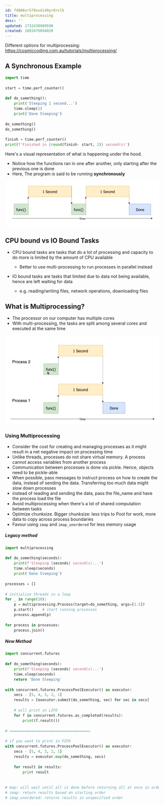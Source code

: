 ```yaml
---
id: f4806xr579xvdi49yr8rvlb
title: multiprocessing
desc: ''
updated: 1732430909598
created: 1693476894020
---
```


Different options for multiprocessing: <https://cosmiccoding.com.au/tutorials/multiprocessing/>

## A Synchronous Example

``` py
import time

start = time.perf_counter()

def do_something():
    print('Sleeping 1 second...')
    time.sleep(1)
    print('Done Sleeping')

do_something()
do_something()

finish = time.perf_counter()
print(f'Finished in {round(finish- start, 2)} second(s)')

```

Here's a visual representation of what is happening under the hood.

- Notice how the functions ran in one after another, only starting after the previous one is done
- Here, The program is said to be running **synchronously**

![Alt-text](threading_sync_example.png)

## CPU bound vs IO Bound Tasks

- CPU bound tasks are tasks that do a lot of processing and capacity to do more is limited by the amount of CPU available
  - Better to use multi-processing to run processes in parallel instead
  
- IO bound tasks are tasks that limited due to data not being available, hence are left waiting for data
  - e.g. reading/writing files, network operations, downloading files

## What is Multiprocessing?

- The processor on our computer has multiple cores
- With multi-processing, the tasks are split among several cores and executed at the same time

![Alt text](multiprocessing_example.png)

### Using Multiprocessing

- Consider the cost for creating and managing processes as it might result in a net negative impact on processing time
- Unlike threads, processes do not share virtual memory. A process cannot access variables from another process
- Communication between processes is done via pickle. Hence, objects need to be pickle-able
- When possible, pass messages to instruct process on how to create the data, instead of sending the data. Transferring too much data might slow down processes
- instead of reading and sending the data, pass the file_name and have the process load the file
- Avoid multiprocessing when there's a lot of shared computation between tasks
- Optimize chunksize. Bigger chunksize: less trips to Pool for work, more data to copy across process boundaries
- Favour using `imap` and `imap_unordered` for less memory usage

##### Legacy method

```py
import multiprocessing

def do_something(seconds):
    print(f'Sleeping {seconds} second(s)...')
    time.sleep(seconds)
    print('Done Sleeping')

processes = []

# initialize threads in a loop
for _ in range(10):
    p = multiprocessing.Process(target=do_something, args=[1.5])
    p.start()    # start running processes
    process.append(p)

for process in processes:
    process.join()
```

##### New Method

```py
import concurrent.futures

def do_something(seconds):
    print(f'Sleeping {seconds} second(s)...')
    time.sleep(seconds)
    return 'Done Sleeping'

with concurrent.futures.ProcessPoolExecutor() as executor:
    secs - [5, 4, 3, 2, 1]
    results = [executor.submit(do_something, sec) for sec in secs]

    # will print in LIFO
    for f in concurrent.futures.as_completed(results):
        print(f.result())

# =====================================

# if you want to print in FIFO
with concurrent.futures.ProcessPoolExecutor() as executor:
    secs - [5, 4, 3, 2, 1]
    results = executor.map(do_something, secs)

    for result in results:
        print result


# map: will wait until all is done before returning all at once in order      
# imap: return results based on starting order
# imap_unordered: returns results in unspecified order
```
